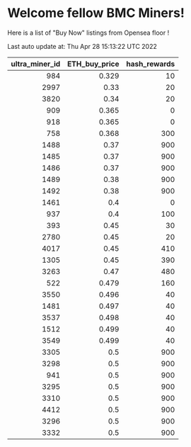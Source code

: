 # Welcome fellow BMC Miners!
Here is a list of "Buy Now" listings from Opensea floor !


Last auto update at: Thu Apr 28 15:13:22 UTC 2022


|   ultra_miner_id |   ETH_buy_price |   hash_rewards |
|-----------------:|----------------:|---------------:|
|              984 |           0.329 |             10 |
|             2997 |           0.33  |             20 |
|             3820 |           0.34  |             20 |
|              909 |           0.365 |              0 |
|              918 |           0.365 |              0 |
|              758 |           0.368 |            300 |
|             1488 |           0.37  |            900 |
|             1485 |           0.37  |            900 |
|             1486 |           0.37  |            900 |
|             1489 |           0.38  |            900 |
|             1492 |           0.38  |            900 |
|             1461 |           0.4   |              0 |
|              937 |           0.4   |            100 |
|              393 |           0.45  |             30 |
|             2780 |           0.45  |             20 |
|             4017 |           0.45  |            410 |
|             1305 |           0.45  |            390 |
|             3263 |           0.47  |            480 |
|              522 |           0.479 |            160 |
|             3550 |           0.496 |             40 |
|             1481 |           0.497 |             40 |
|             3537 |           0.498 |             40 |
|             1512 |           0.499 |             40 |
|             3549 |           0.499 |             40 |
|             3305 |           0.5   |            900 |
|             3298 |           0.5   |            900 |
|              941 |           0.5   |            900 |
|             3295 |           0.5   |            900 |
|             3310 |           0.5   |            900 |
|             4412 |           0.5   |            900 |
|             3296 |           0.5   |            900 |
|             3332 |           0.5   |            900 |